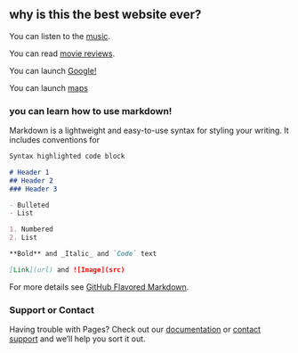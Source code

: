 ## why is this the best website ever?

You can listen to the [music](https://open.spotify.com/album/0S0KGZnfBGSIssfF54WSJh).

You can read [movie reviews](https://www.imdb.com/title/tt2283336/).

You can launch [Google!](https://www.google.com/)

You can launch [maps](https://www.google.com/maps)

### you can learn how to use markdown!

Markdown is a lightweight and easy-to-use syntax for styling your writing. It includes conventions for

```markdown
Syntax highlighted code block

# Header 1
## Header 2
### Header 3

- Bulleted
- List

1. Numbered
2. List

**Bold** and _Italic_ and `Code` text

[Link](url) and ![Image](src)
```

For more details see [GitHub Flavored Markdown](https://guides.github.com/features/mastering-markdown/).

### Support or Contact

Having trouble with Pages? Check out our [documentation](https://help.github.com/categories/github-pages-basics/) or [contact support](https://github.com/contact) and we’ll help you sort it out.
